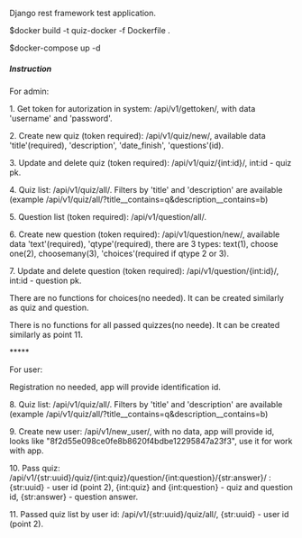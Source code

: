 Django rest framework test application.

<p>$docker build -t quiz-docker -f Dockerfile .</p>
<p>$docker-compose up -d</p>

<h5>Instruction</h5>
<p>For admin:</p>
<p>1. Get token for autorization in system: /api/v1/gettoken/, with data 'username' and 'password'. </p>
<p>2. Create new quiz (token required): /api/v1/quiz/new/, available data 'title'(required), 'description', 'date_finish', 'questions'(id). </p>
<p>3. Update and delete quiz (token required): /api/v1/quiz/{int:id}/, int:id - quiz pk.</p>
<p>4. Quiz list: /api/v1/quiz/all/. Filters by 'title' and 'description' are available (example /api/v1/quiz/all/?title__contains=q&description__contains=b) </p>
<p>5. Question list (token required): /api/v1/question/all/. </p>
<p>6. Create new question (token required): /api/v1/question/new/, available data 'text'(required), 'qtype'(required), there are 3 types: text(1), choose one(2), choosemany(3), 'choices'(required if qtype 2 or 3). </p>
<p>7. Update and delete question (token required): /api/v1/question/{int:id}/, int:id - question pk.</p>
<p>There are no functions for choices(no needed). It can be created similarly as quiz and question. </p>
<p>There is no functions for all passed quizzes(no neede). It can be created similarly as point 11. </p>
<p>*****</p>
<p>For user:</p>
<p>Registration no needed, app will provide identification id. </p>
<p>8. Quiz list: /api/v1/quiz/all/. Filters by 'title' and 'description' are available (example /api/v1/quiz/all/?title__contains=q&description__contains=b) </p>
<p>9. Create new user: /api/v1/new_user/, with no data, app will provide id, looks like "8f2d55e098ce0fe8b8620f4bdbe12295847a23f3", use it for work with app. </p>
<p>10. Pass quiz: /api/v1/{str:uuid}/quiz/{int:quiz}/question/{int:question}/{str:answer}/ : {str:uuid} - user id (point 2), {int:quiz} and {int:question} - quiz and question id, {str:answer} - question answer. </p>
<p>11. Passed quiz list by user id: /api/v1/{str:uuid}/quiz/all/,  {str:uuid} - user id (point 2). </p>
